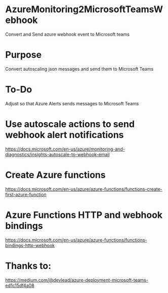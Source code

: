# AzureMonitoring2MicrosoftTeamsWebhook
Convert and Send azure webhook event to Microsoft teams

# Purpose
Convert autoscaling json messages and send them to Microsoft Teams

# To-Do
Adjust so that Azure Alerts sends messages to Microsoft Teams

# Use autoscale actions to send webhook alert notifications
https://docs.microsoft.com/en-us/azure/monitoring-and-diagnostics/insights-autoscale-to-webhook-email

# Create Azure functions
https://docs.microsoft.com/en-us/azure/azure-functions/functions-create-first-azure-function

# Azure Functions HTTP and webhook bindings
https://docs.microsoft.com/en-us/azure/azure-functions/functions-bindings-http-webhook

# Thanks to:
https://medium.com/@devlead/azure-deployment-microsoft-teams-ed1c15df4a08
